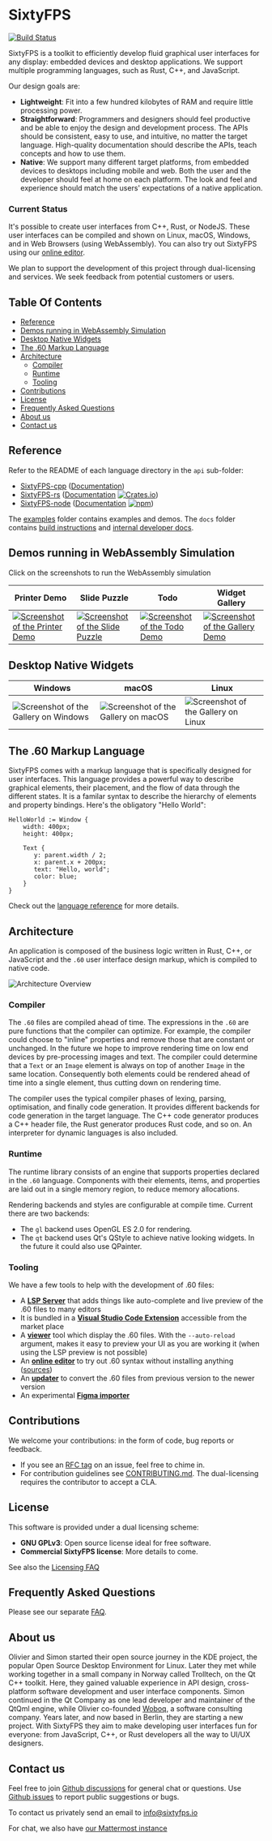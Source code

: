 # SixtyFPS  <!-- omit in toc -->

[![Build Status](https://github.com/sixtyfpsui/sixtyfps/workflows/CI/badge.svg)](https://github.com/sixtyfpsui/sixtyfps/actions)

SixtyFPS is a toolkit to efficiently develop fluid graphical user interfaces for any display: embedded devices and desktop applications. We support multiple programming languages, such as
Rust, C++, and JavaScript.

Our design goals are:

 - **Lightweight**: Fit into a few hundred kilobytes of RAM and require little processing power.
 - **Straightforward**: Programmers and designers should feel productive and be able to enjoy the design and development process.
   The APIs should be consistent, easy to use, and intuitive, no matter the target language. High-quality documentation
   should describe the APIs, teach concepts and how to use them.
 - **Native**: We support many different target platforms, from embedded devices to desktops including mobile and web. Both the user and the developer should feel at
   home on each platform. The look and feel and experience should match the users' expectations of a
   native application.

### Current Status

It's possible to create user interfaces from C++, Rust, or NodeJS. These user interfaces can be compiled and
shown on Linux, macOS, Windows, and in Web Browsers (using WebAssembly). You can also try out SixtyFPS using
our [online editor](https://sixtyfps.io/editor).

We plan to support the development of this project through dual-licensing and services. We seek feedback
from potential customers or users.

## Table Of Contents  <!-- omit in toc -->

- [Reference](#reference)
- [Demos running in WebAssembly Simulation](#demos-running-in-webassembly-simulation)
- [Desktop Native Widgets](#desktop-native-widgets)
- [The .60 Markup Language](#the-60-markup-language)
- [Architecture](#architecture)
  - [Compiler](#compiler)
  - [Runtime](#runtime)
  - [Tooling](#tooling)
- [Contributions](#contributions)
- [License](#license)
- [Frequently Asked Questions](#frequently-asked-questions)
- [About us](#about-us)
- [Contact us](#contact-us)

## Reference

Refer to the README of each language directory in the `api` sub-folder:

 * [SixtyFPS-cpp](api/sixtyfps-cpp) ([Documentation](https://sixtyfps.io/docs/cpp))
 * [SixtyFPS-rs](api/sixtyfps-rs) ([Documentation](https://sixtyfps.io/docs/rust/sixtyfps/) [![Crates.io](https://img.shields.io/crates/v/sixtyfps)](https://crates.io/crates/sixtyfps))
 * [SixtyFPS-node](api/sixtyfps-node) ([Documentation](https://sixtyfps.io/docs/node) [![npm](https://img.shields.io/npm/v/sixtyfps)](https://www.npmjs.com/package/sixtyfps))

The [examples](/examples) folder contains examples and demos. The `docs` folder contains [build instructions](docs/building.md) and [internal developer docs](docs/development.md).


## Demos running in WebAssembly Simulation

Click on the screenshots to run the WebAssembly simulation

| Printer Demo | Slide Puzzle | Todo | Widget Gallery |
|--------------|----------------|----------------|----------------|
| [![Screenshot of the Printer Demo](https://sixtyfps.io/resources/printerdemo_screenshot.png "Printer Demo")](https://sixtyfps.io/demos/printerdemo/) | [![Screenshot of the Slide Puzzle](https://sixtyfps.io/resources/puzzle_screenshot.png "Slide Puzzle")](https://sixtyfps.io/demos/slide_puzzle/) | [![Screenshot of the Todo Demo](https://sixtyfps.io/resources/todo_screenshot.png "Todo Demo")](https://sixtyfps.io/demos/todo/) | [![Screenshot of the Gallery Demo](https://sixtyfps.io/resources/gallery_screenshot.png "Gallery Demo")](https://sixtyfps.io/demos/gallery/) |

## Desktop Native Widgets

| Windows | macOS | Linux |
|---------|-------|-------|
| ![Screenshot of the Gallery on Windows](https://sixtyfps.io/resources/gallery_win_screenshot.png "Gallery") | ![Screenshot of the Gallery on macOS](https://sixtyfps.io/resources/gallery_mac_screenshot.png "Gallery") | ![Screenshot of the Gallery on Linux](https://sixtyfps.io/resources/gallery_linux_screenshot.png "Gallery") |

## The .60 Markup Language

SixtyFPS comes with a markup language that is specifically designed for user interfaces. This language provides a
powerful way to describe graphical elements, their placement, and the flow of data through the different states. It is a familar syntax to describe the hierarchy of elements and property bindings. Here's the obligatory "Hello World":

```60
HelloWorld := Window {
    width: 400px;
    height: 400px;

    Text {
       y: parent.width / 2;
       x: parent.x + 200px;
       text: "Hello, world";
       color: blue;
    }
}
```

Check out the [language reference](docs/langref.md) for more details.

## Architecture

An application is composed of the business logic written in Rust, C++, or JavaScript and the `.60` user interface design markup, which
is compiled to native code.

![Architecture Overview](https://sixtyfps.io/resources/architecture.drawio.svg)

### Compiler

The `.60` files are compiled ahead of time. The expressions in the `.60` are pure functions that the
compiler can optimize. For example, the compiler could choose to "inline" properties and remove those
that are constant or unchanged. In the future we hope to improve rendering time on low end devices by
pre-processing images and text. The compiler could determine that a `Text` or an `Image` element is
always on top of another `Image` in the same location. Consequently both elements could be rendered ahead
of time into a single element, thus cutting down on rendering time.

The compiler uses the typical compiler phases of lexing, parsing, optimisation, and finally code
generation. It provides different backends for code generation in the target language. The C++ code
generator produces a C++ header file, the Rust generator produces Rust code, and so on. An interpreter
for dynamic languages is also included.

### Runtime

The runtime library consists of an engine that supports properties declared in the `.60` language.
Components with their elements, items, and properties are laid out in a single memory region, to reduce
memory allocations.

Rendering backends and styles are configurable at compile time. Current there are two backends:

 * The `gl` backend uses OpenGL ES 2.0 for rendering.
 * The `qt` backend uses Qt's QStyle to achieve native looking widgets. In the future it could also use
   QPainter.

### Tooling

We have a few tools to help with the development of .60 files:
 - A [**LSP Server**](./tools/lsp) that adds things like auto-complete and live preview of the .60 files to many editors
 - It is bundled in a [**Visual Studio Code Extension**](./vscode_extension) accessible from the market place
 - A [**viewer**](./tools/viewer) tool which display the .60 files. With the `--auto-reload` argument, makes it easy to preview
   your UI as you are working it (when using the LSP preview is not possible)
 - An [**online editor**](https://sixtyfps.io/editor) to try out .60 syntax without installing anything ([sources](./tools/online_editor))
 - An [**updater**](./tools/syntax_updater) to convert the .60 files from previous version to the newer version
 - An experimental [**Figma importer**](./tools/figma_import)

## Contributions

We welcome your contributions: in the form of code, bug reports or feedback.

 * If you see an [RFC tag](https://github.com/sixtyfpsui/sixtyfps/labels/rfc) on an issue, feel free to
   chime in.
 * For contribution guidelines see [CONTRIBUTING.md](CONTRIBUTING.md). The dual-licensing requires the
   contributor to accept a CLA.

## License

This software is provided under a dual licensing scheme:

 - **GNU GPLv3**: Open source license ideal for free software.
 - **Commercial SixtyFPS license**: More details to come.

See also the [Licensing FAQ](FAQ.md#licensing)

## Frequently Asked Questions

Please see our separate [FAQ](FAQ.md).

## About us

Olivier and Simon started their open source journey in the KDE project, the popular Open Source Desktop Environment
for Linux. Later they met while working together in a small company in Norway called Trolltech, on the Qt C++ toolkit.
Here, they gained valuable experience in API design, cross-platform software development and user interface components.
Simon continued in the Qt Company as one lead developer and maintainer of the QtQml engine, while Olivier
co-founded [Woboq](https://woboq.com), a software consulting company. Years later, and now based in Berlin, they are starting a
new project. With SixtyFPS they aim to make developing user interfaces fun for everyone: from JavaScript, C++, or
Rust developers all the way to UI/UX designers.

## Contact us

Feel free to join [Github discussions](https://github.com/sixtyfpsui/sixtyfps/discussions) for general chat or questions. Use [Github issues](https://github.com/sixtyfpsui/sixtyfps/issues) to report public suggestions or bugs.

To contact us privately send an email to info@sixtyfps.io

For chat, we also have [our Mattermost instance](https://chat.sixtyfps.io)
